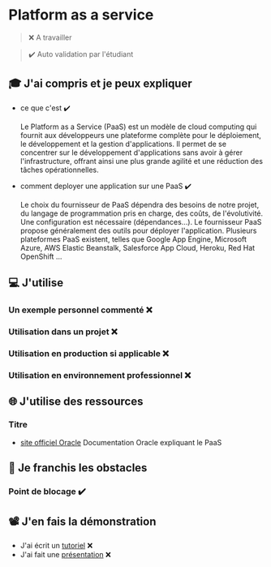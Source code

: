 # Platform as a service

> ❌ A travailler

> ✔️ Auto validation par l'étudiant

## 🎓 J'ai compris et je peux expliquer

- ce que c'est ✔️

  Le Platform as a Service (PaaS) est un modèle de cloud computing qui fournit aux développeurs une plateforme complète pour le déploiement, le développement et la gestion d'applications. Il permet de se concentrer sur le développement d'applications sans avoir à gérer l'infrastructure, offrant ainsi une plus grande agilité et une réduction des tâches opérationnelles.

- comment deployer une application sur une PaaS ✔️

  Le choix du fournisseur de PaaS dépendra des besoins de notre projet, du langage de programmation pris en charge, des coûts, de l'évolutivité. Une configuration est nécessaire (dépendances...). Le fournisseur PaaS propose généralement des outils pour déployer l'application. Plusieurs plateformes PaaS existent, telles que Google App Engine, Microsoft Azure, AWS Elastic Beanstalk, Salesforce App Cloud, Heroku, Red Hat OpenShift
  ...

## 💻 J'utilise

### Un exemple personnel commenté ❌ 

### Utilisation dans un projet ❌ 

### Utilisation en production si applicable ❌

### Utilisation en environnement professionnel ❌

## 🌐 J'utilise des ressources

### Titre

- [site officiel Oracle](https://www.oracle.com/fr/cloud/definition-paas/)
  Documentation Oracle expliquant le PaaS

## 🚧 Je franchis les obstacles

### Point de blocage ✔️

## 📽️ J'en fais la démonstration

- J'ai écrit un [tutoriel]() ❌
- J'ai fait une [présentation]() ❌ 
